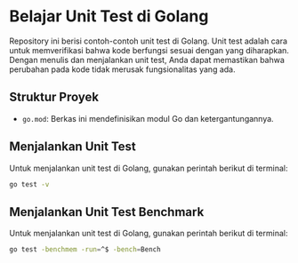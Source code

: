 # Belajar Unit Test di Golang

Repository ini berisi contoh-contoh unit test di Golang. Unit test adalah cara untuk memverifikasi bahwa kode berfungsi sesuai dengan yang diharapkan. Dengan menulis dan menjalankan unit test, Anda dapat memastikan bahwa perubahan pada kode tidak merusak fungsionalitas yang ada.

## Struktur Proyek

- `go.mod`: Berkas ini mendefinisikan modul Go dan ketergantungannya.

## Menjalankan Unit Test

Untuk menjalankan unit test di Golang, gunakan perintah berikut di terminal:

```sh
go test -v
```

## Menjalankan Unit Test Benchmark

Untuk menjalankan unit test di Golang, gunakan perintah berikut di terminal:

```sh
go test -benchmem -run=^$ -bench=Bench
```
